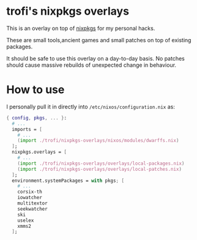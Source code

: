 # trofi's nixpkgs overlays

This is an overlay on top of
[nixpkgs](https://github.com/NixOS/nixpkgs) for my personal hacks.

These are small tools,ancient games and small patches on top of
existing packages.

It should be safe to use this overlay on a day-to-day basis. No patches
should cause massive rebuilds of unexpected change in behaviour.

# How to use

I personally pull it in directly into `/etc/nixos/configuration.nix`
as:

```nix
{ config, pkgs, ... }:
  # ...
  imports = [
    # ...
    (import ./trofi/nixpkgs-overlays/nixos/modules/dwarffs.nix)
  ];
  nixpkgs.overlays = [
    # ...
    (import ./trofi/nixpkgs-overlays/overlays/local-packages.nix)
    (import ./trofi/nixpkgs-overlays/overlays/local-patches.nix)
  ];
  environment.systemPackages = with pkgs; [
    # ...
    corsix-th
    iowatcher
    multitextor
    seekwatcher
    ski
    uselex
    xmms2
  ];
```

